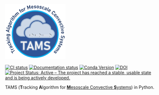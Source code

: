 <h1>
  <!-- <img src="https://raw.githubusercontent.com/knubez/TAMS/main/docs/_static/TAMS-logo.png" -->
  <img src="./docs/_static/TAMS-logo.png"
       alt="TAMS logo" height="180" valign="bottom">
</h1>

[![CI status](https://github.com/knubez/TAMS/actions/workflows/ci.yml/badge.svg)](https://github.com/knubez/TAMS/actions/workflows/ci.yml)
[![Documentation status](https://readthedocs.org/projects/tams/badge/?version=latest)](https://tams.readthedocs.io/en/latest/)
[![Conda Version](https://img.shields.io/conda/vn/conda-forge/tams.svg)](https://anaconda.org/conda-forge/tams)
[![DOI](https://zenodo.org/badge/DOI/10.5281/zenodo.8393890.svg)](https://doi.org/10.5281/zenodo.8393890)
[![Project Status: Active – The project has reached a stable, usable state and is being actively developed.](https://www.repostatus.org/badges/latest/active.svg)](https://www.repostatus.org/#active)

TAMS
(**T**racking **A**lgorithm for [**M**esoscale Convective **S**ystems](https://en.wikipedia.org/wiki/Mesoscale_convective_system))
in Python.
